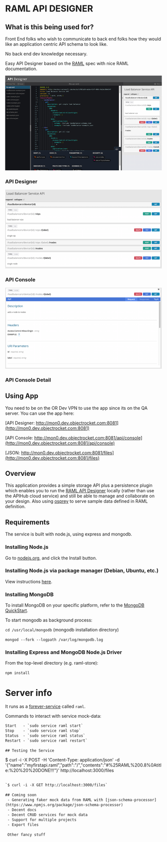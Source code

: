 # RAML API DESIGNER

## What is this being used for?

Front End folks who wish to communicate to back end folks how they would like an application centric API schema to look like.

No back end dev knowledge necessary.

Easy API Designer based on the [RAML](http://raml.org/) spec with nice RAML documentation.

![Screenshot](api-designer.png?raw=true "RAML API Designer Screen")
### API Designer
![Screenshot](console.png?raw=true "API Console")
### API Console
![Screenshot](console-detail.png?raw=true "API Console Detail")
### API Console Detail

## Using App

You need to be on the OR Dev VPN to use the app since its on the QA server.
You can use the app here:

[API Designer: http://mon0.dev.objectrocket.com:8081](http://mon0.dev.objectrocket.com:8081)

[API Console: http://mon0.dev.objectrocket.com:8081/api/console](http://mon0.dev.objectrocket.com:8081/api/console)

[JSON: http://mon0.dev.objectrocket.com:8081/files](http://mon0.dev.objectrocket.com:8081/files)

## Overview

This application provides a simple storage API plus a persistence plugin which enables you to run the [RAML API Designer](https://github.com/mulesoft/api-designer) locally (rather than use the APIHub cloud service) and still be able to manage and collaborate on your design.
Also using [osprey](https://github.com/mulesoft/osprey) to serve sample data defined in RAML definition.

## Requirements
The service is built with node.js, using express and mongodb.

### Installing Node.js
Go to [nodejs.org](http://nodejs.org), and click the Install button.

### Installing Node.js via package manager (Debian, Ubuntu, etc.)
View instructions [here](https://github.com/joyent/node/wiki/Installing-Node.js-via-package-manager).

### Installing MongoDB
To install MongoDB on your specific platform, refer to the [MongoDB QuickStart](http://docs.mongodb.org/manual/installation/).

To start mongodb as background process:

`cd /usr/local/mongodb`  (mongodb installation directory)

`mongod --fork --logpath /var/log/mongodb.log`

### Installing Express and MongoDB Node.js Driver
From the top-level directory (e.g. raml-store):

`npm install `

# Server info

It runs as a [forever-service](https://github.com/zapty/forever-service) called `raml`.

Commands to interact with service mock-data:

```
Start   - `sudo service raml start`
Stop    - `sudo service raml stop`
Status  - `sudo service raml status`
Restart - `sudo service raml restart`

## Testing the Service

```
$ curl -i -X POST -H 'Content-Type: application/json' -d 
'{"name":"myfirstapi.raml","path":"/","contents":"#%25RAML%200.8%0Atitle:%20%20%20DONE!!!"}' 
http://localhost:3000/files
```

`$ curl -i -X GET http://localhost:3000/files`

## Coming soon
 - Generating faker mock data from RAML with [json-schema-processor](https://www.npmjs.org/package/json-schema-processor)
 - Decent docs
 - Decent CRUD services for mock data
 - Support for multiple projects
 - Export files

 Other fancy stuff
